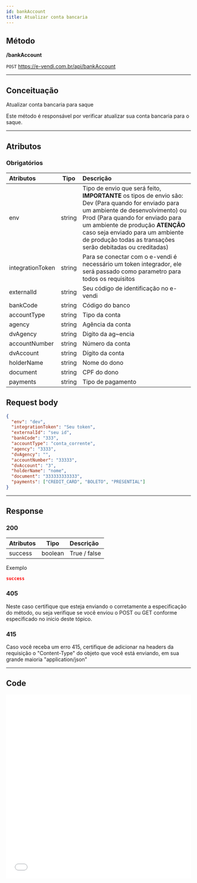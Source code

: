 ```yaml
---
id: bankAccount
title: Atualizar conta bancaria
---
```


## Método

**/bankAccount**

`POST` https://e-vendi.com.br/api/bankAccount

---

## Conceituação

Atualizar conta bancaria para saque

Este método é responsável por verificar atualizar sua conta bancaria para o saque.

---

## Atributos

### Obrigatórios

| Atributos | Tipo | Descrição |
| :-- | :-: | :-- |
| env | string | Tipo de envio que será feito, **IMPORTANTE** os tipos de envio são: Dev (Para quando for enviado para um ambiente de desenvolvimento) ou Prod (Para quando for enviado para um ambiente de produção **ATENÇÃO** caso seja enviado para um ambiente de produção todas as transações serão debitadas ou creditadas) |
| integrationToken | string | Para se conectar com o e-vendi é necessário um token integrador, ele será passado como parametro para todos os requisitos |
| externalId | string | Seu código de identificação no e-vendi |
| bankCode | string | Código do banco |
| accountType | string | Tipo da conta |
| agency | string | Agência da conta |
| dvAgency | string | Digito da ag~encia |
| accountNumber | string | Número da conta |
| dvAccount | string | Dígito da conta |
| holderName | string | Nome do dono |
| document | string | CPF do dono |
| payments | string | Tipo de pagamento |

## Request body

```json
{
  "env": "dev",
  "integrationToken": "Seu token",
  "externalId": "seu id",
  "bankCode": "333",
  "accountType": "conta_corrente",
  "agency": "3333",
  "dvAgency": "",
  "accountNumber": "33333",
  "dvAccount": "3",
  "holderName": "nome",
  "document": "333333333333",
  "payments": ["CREDIT_CARD", "BOLETO", "PRESENTIAL"]
}
```

---

## Response

### 200

| Atributos |  Tipo   | Descrição    |
| :-------- | :-----: | :----------- |
| success   | boolean | True / false |

Exemplo

```json
success
```

### 405

Neste caso certifique que esteja enviando o corretamente a especificação do método, ou seja verifique se você enviou o POST ou GET conforme especificado no inicio deste tópico.

### 415

Caso você receba um erro 415, certifique de adicionar na headers da requisição o "Content-Type" do objeto que você está enviando, em sua grande maioria "application/json"

---

## Code

<iframe src="//api.apiembed.com/?source=https://raw.githubusercontent.com/e-vendi/e-vendi-docs/main/json-examples/bankAccount.json" frameborder="0" scrolling="no" width="100%" height="500px" seamless></iframe>
